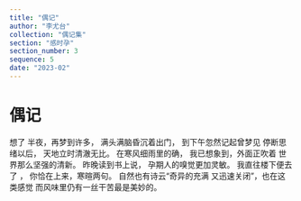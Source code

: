 ```yaml
---
title: "偶记"
author: "李尤台"
collection: "偶记集"
section: "感时孕"
section_number: 3
sequence: 5
date: "2023-02"
---
```


# 偶记

想了 半夜，再梦到许多，
满头满脑昏沉着出门，
到下午忽然记起曾梦见
停断思绪以后，
天地立时清澈无比。
在寒风细雨里的确，
我已想象到，外面正吹着
世界那么坚强的清新。
昨晚读到书上说，
孕期人的嗅觉更加灵敏。
我直往楼下便去了 ，
你恰在上来，寒暄两句。
自然也有诗云“奇异的充满
又迅速关闭”，也在这类感觉
而风味里仍有一丝干苦最是美妙的。
